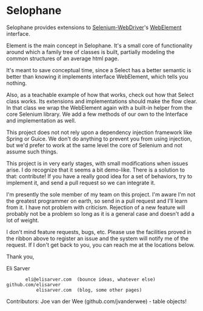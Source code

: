 Selophane
=========

Selophane provides extensions to [Selenium-WebDriver](http://seleniumhq.org/)'s [WebElement](http://selenium.googlecode.com/svn/trunk/docs/api/java/org/openqa/selenium/WebElement.html) interface.

Element is the main concept in Selophane. It's a small core of functionality around which a family tree of classes is built, partially modeling the common structures of an average html page. 

It's meant to save conceptual time, since a Select has a better semantic  is better than knowing it implements interface WebElement, which tells you nothing.

Also, as a teachable example of how that works, check out how that Select class works. Its extensions and implementations should make the flow clear. In that class we wrap the WebElement again with a built-in helper from the core Selenium library. We add a few methods of our own to the Interface and implementation as well.

This project does not not rely upon a dependency injection framework like Spring or Guice. We don't do anything to prevent you from using injection, but we'd prefer to work at the same level the core of Selenium and not assume such things.

This project is in very early stages, with small modifications when issues arise. I do recognize that it seems a bit demo-like. There is a solution to that: contribute! If you have a really good idea for a set of behaviors, try to implement it, and send a pull request so we can integrate it.

I'm presently the sole member of my team on this project. I'm aware I'm not the greatest programmer on earth, so send in a pull request and I'll learn from it. I have not problem with criticism. Rejection of a new feature will probably not be a problem so long as it is a general case and doesn't add a lot of weight.

I don't mind feature requests, bugs, etc. Please use the facilities proved in the ribbon above to register an issue and the system will notify me of the request. If I don't get back to you, you can reach me at the locations below.

Thank you,

Eli Sarver

```
       eli@elisarver.com  (bounce ideas, whatever else)
github.com/elisarver
           elisarver.com  (blog, some other pages)
```

Contributors:
  Joe van der Wee (github.com/jvanderwee) - table objects!
